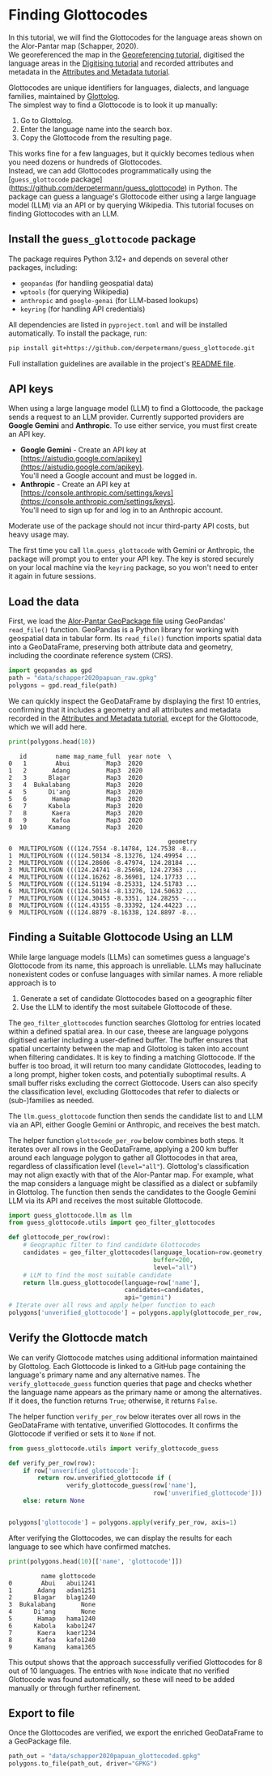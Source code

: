 # Finding Glottocodes

In this tutorial, we will find the Glottocodes for the language areas shown on the Alor-Pantar map (Schapper, 2020).  
We georeferenced the map in the [Georeferencing tutorial](../georeferencing/index.md), digitised the language areas in the [Digitising tutorial](../digitising/index.md) and recorded attributes and metadata in the [Attributes and Metadata tutorial](../metadata/index.md). 

Glottocodes are unique identifiers for languages, dialects, and language families, maintained by [Glottolog](https://glottolog.org).  
The simplest way to find a Glottocode is to look it up manually:

1. Go to Glottolog.  
2. Enter the language name into the search box.  
3. Copy the Glottocode from the resulting page.  

This works fine for a few languages, but it quickly becomes tedious when you need dozens or hundreds of Glottocodes.  
Instead, we can add Glottocodes programmatically using the [`guess_glottocode` package] (https://github.com/derpetermann/guess_glottocode) in Python. The package can guess a language's Glottocode either using a large language model (LLM) via an API or by querying Wikipedia. This tutorial focuses on finding Glottocodes with an LLM.  


## Install the `guess_glottocode` package

The package requires Python 3.12+ and depends on several other packages, including:

- `geopandas` (for handling geospatial data)
- `wptools` (for querying Wikipedia)
- `anthropic` and `google-genai` (for LLM-based lookups)
- `keyring` (for handling API credentials)

All dependencies are listed in `pyproject.toml` and will be installed automatically. To install the package, run:

```bash
pip install git+https://github.com/derpetermann/guess_glottocode.git
```

Full installation guidelines are available in the project's [README file](https://github.com/derpetermann/guess_glottocode/blob/main/README.md).

## API keys

When using a large language model (LLM) to find a Glottocode, the package sends a request to an LLM provider.  Currently supported providers are **Google Gemini** and **Anthropic**. To use either service, you must first create an API key.

- **Google Gemini** - Create an API key at [https://aistudio.google.com/apikey](https://aistudio.google.com/apikey).  
  You'll need a Google account and must be logged in.
- **Anthropic** - Create an API key at [https://console.anthropic.com/settings/keys](https://console.anthropic.com/settings/keys).  
  You'll need to sign up for and log in to an Anthropic account.

Moderate use of the package should not incur third-party API costs, but heavy usage may.

The first time you call `llm.guess_glottocode` with Gemini or Anthropic, the package will prompt you to enter your API key.  The key is stored securely on your local machine via the `keyring` package, so you won't need to enter it again in future sessions.

## Load the data

First, we load the [Alor-Pantar GeoPackage file](/data) using GeoPandas' `read_file()` function. GeoPandas is a Python library for working with geospatial data in tabular form. Its `read_file()` function imports spatial data into a GeoDataFrame, preserving both attribute data and geometry, including the coordinate reference system (CRS).


```python
import geopandas as gpd
path = "data/schapper2020papuan_raw.gpkg"
polygons = gpd.read_file(path)
```

We can quickly inspect the GeoDataFrame by displaying the first 10 entries, confirming that it includes a geometry and all attributes and metadata recorded in the [Attributes and Metadata tutorial](../metadata/intro.md), except for the Glottocode, which we will add here.

```python
print(polygons.head(10))
```

       id        name map_name_full  year note  \
    0   1        Abui          Map3  2020        
    1   2       Adang          Map3  2020        
    2   3      Blagar          Map3  2020        
    3   4  Bukalabang          Map3  2020        
    4   5      Di'ang          Map3  2020        
    5   6       Hamap          Map3  2020        
    6   7      Kabola          Map3  2020        
    7   8       Kaera          Map3  2020        
    8   9       Kafoa          Map3  2020        
    9  10      Kamang          Map3  2020        
    
                                                geometry  
    0  MULTIPOLYGON (((124.7554 -8.14784, 124.7538 -8...  
    1  MULTIPOLYGON (((124.50134 -8.13276, 124.49954 ...  
    2  MULTIPOLYGON (((124.28606 -8.47974, 124.28184 ...  
    3  MULTIPOLYGON (((124.24741 -8.25698, 124.27363 ...  
    4  MULTIPOLYGON (((124.16262 -8.36901, 124.17733 ...  
    5  MULTIPOLYGON (((124.51194 -8.25331, 124.51783 ...  
    6  MULTIPOLYGON (((124.50134 -8.13276, 124.50632 ...  
    7  MULTIPOLYGON (((124.30453 -8.3351, 124.28255 -...  
    8  MULTIPOLYGON (((124.43155 -8.33392, 124.44223 ...  
    9  MULTIPOLYGON (((124.8879 -8.16338, 124.8897 -8...  



## Finding a Suitable Glottocode Using an LLM

While large language models (LLMs) can sometimes guess a language's Glottocode from its name, this approach is unreliable. LLMs may hallucinate nonexistent codes or confuse languages with similar names.  A more reliable approach is to 

1. Generate a set of candidate Glottocodes based on a geographic filter
2. Use the LLM to identify the most suitabele Glottocode of these.

The `geo_filter_glottocodes` function searches Glottolog for entries located within a defined spatial area.  In our case, theese are language polygons digitised earlier including a user-defined buffer. The buffer ensures that spatial uncertainty between the map and Glottolog is taken into account when filtering candidates. It is key to finding a matching Glottocode. If the buffer is too broad, it will return too many candidate Glottocodes, leading to a long prompt, higher token costs, and potentially suboptimal results. A small buffer risks excluding the correct Glottocode. Users can also specify the classification level, excluding Glottocodes that refer to dialects or (sub-)families as needed.

The `llm.guess_glottocode` function then sends the candidate list to and LLM via an API, either Google Gemini or Anthropic, and receives the best match.

The helper function `glottocode_per_row` below combines both steps. It iterates over all rows in the GeoDataFrame, applying a 200 km buffer around each language polygon to gather all Glottocodes in that area, regardless of classification level (`level="all"`). Glottolog's classification may not align exactly with that of the Alor-Pantar map. For example, what the map considers a language might be classified as a dialect or subfamily in Glottolog. The function then sends the candidates to the Google Gemini LLM via its API and receives the most suitable Glottocode.


```python
import guess_glottocode.llm as llm
from guess_glottocode.utils import geo_filter_glottocodes

def glottocode_per_row(row):
    # Geographic filter to find candidate Glottocodes
    candidates = geo_filter_glottocodes(language_location=row.geometry,
                                        buffer=200,
                                        level="all")
    # LLM to find the most suitable candidate
    return llm.guess_glottocode(language=row['name'],
                                candidates=candidates,
                                api="gemini")
# Iterate over all rows and apply helper function to each
polygons['unverified_glottocode'] = polygons.apply(glottocode_per_row, axis=1)
```

## Verify the Glottocde match

We can verify Glottocode matches using additional information maintained by Glottolog. Each Glottocode is linked to a GitHub page containing the language's primary name and any alternative names. The `verify_glottocode_guess` function queries that page and checks whether the language name appears as the primary name or among the alternatives. If it does, the function returns `True`; otherwise, it returns `False`.  

The helper function `verify_per_row` below iterates over all rows in the GeoDataFrame with tentative, unverified Glottocodes. It confirms the Glottocode if verified or sets it to `None` if not.

```python
from guess_glottocode.utils import verify_glottocode_guess

def verify_per_row(row):
    if row['unverified_glottocode']:
        return row.unverified_glottocode if (
                verify_glottocode_guess(row['name'],
                                        row['unverified_glottocode'])) else None
    else: return None


polygons['glottocode'] = polygons.apply(verify_per_row, axis=1)

```

After verifying the Glottocodes, we can display the results for each language to see which have confirmed matches.

```python
print(polygons.head(10)[['name', 'glottocode']])
```

             name glottocode
    0        Abui   abui1241
    1       Adang   adan1251
    2      Blagar   blag1240
    3  Bukalabang       None
    4      Di'ang       None
    5       Hamap   hama1240
    6      Kabola   kabo1247
    7       Kaera   kaer1234
    8       Kafoa   kafo1240
    9      Kamang   kama1365

This output shows that the approach successfully verified Glottocodes for 8 out of 10 languages. The entries with  `None` indicate that no verified Glottocode was found automatically, so these will need to be added manually or through further refinement.


## Export to file 

Once the Glottocodes are verified, we export the enriched GeoDataFrame to a GeoPackage file.

```python
path_out = "data/schapper2020papuan_glottocoded.gpkg"
polygons.to_file(path_out, driver="GPKG")
```

